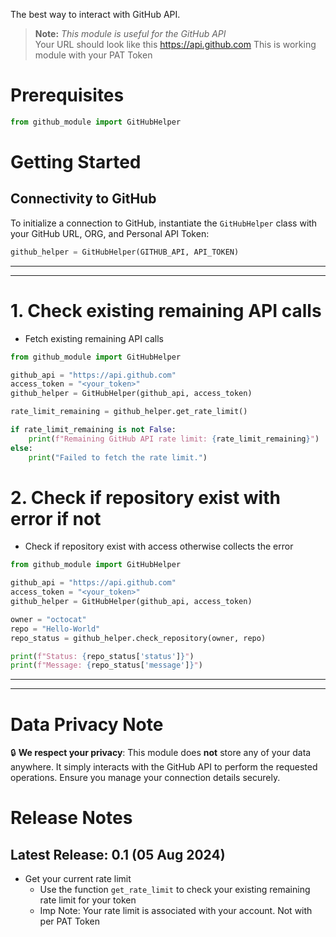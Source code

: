The best way to interact with GitHub API.

> **Note:** _This module is useful for the GitHub API_ <br>
> Your URL should look like this https://api.github.com
> This is working module with your PAT Token


# Prerequisites
```python
from github_module import GitHubHelper
```

# Getting Started

## Connectivity to GitHub

To initialize a connection to GitHub, instantiate the `GitHubHelper` class with your GitHub URL, ORG, and Personal API Token:

```python
github_helper = GitHubHelper(GITHUB_API, API_TOKEN)
```
______________________________________________________________________________
______________________________________________________________________________
# 1. Check existing remaining API calls
- Fetch existing remaining API calls
```python
from github_module import GitHubHelper

github_api = "https://api.github.com"
access_token = "<your_token>"
github_helper = GitHubHelper(github_api, access_token)

rate_limit_remaining = github_helper.get_rate_limit()

if rate_limit_remaining is not False:
    print(f"Remaining GitHub API rate limit: {rate_limit_remaining}")
else:
    print("Failed to fetch the rate limit.")

```
# 2. Check if repository exist with error if not
- Check if repository exist with access otherwise collects the error
```python
from github_module import GitHubHelper

github_api = "https://api.github.com"
access_token = "<your_token>"
github_helper = GitHubHelper(github_api, access_token)

owner = "octocat"
repo = "Hello-World"
repo_status = github_helper.check_repository(owner, repo)

print(f"Status: {repo_status['status']}")
print(f"Message: {repo_status['message']}")

```

______________________________________________________________________________
______________________________________________________________________________
# Data Privacy Note

🔒 **We respect your privacy**: This module does **not** store any of your data anywhere. It simply interacts with the GitHub API to perform the requested operations. Ensure you manage your connection details securely.

# Release Notes

## Latest Release: 0.1 (05 Aug 2024)
- Get your current rate limit
  - Use the function `get_rate_limit` to check your existing remaining rate limit for your token
  - Imp Note: Your rate limit is associated with your account. Not with per PAT Token